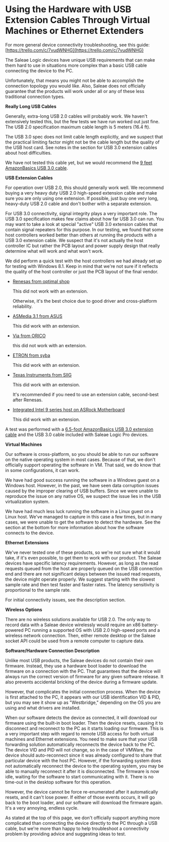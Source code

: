 # Using the Hardware with USB Extension Cables Through Virtual Machines or Ethernet Extenders

For more general device connectivity troubleshooting, see this guide: [https://trello.com/c/7vudWNHG](https://trello.com/c/7vudWNHG)

The Saleae Logic devices have unique USB requirements that can make them hard to use in situations more complex than a basic USB cable connecting the device to the PC.

Unfortunately, that means you might not be able to accomplish the connection topology you would like. Also, Saleae does not officially guarantee that the products will work under all or any of these less traditional connection types.

**Really Long USB Cables**

Generally, extra-long USB 2.0 cables will probably work. We haven't extensively tested this, but the few tests we have run worked out just fine. The USB 2.0 specification maximum cable length is 5 meters \(16.4 ft\).

The USB 3.0 spec does not limit cable length explicitly, and we suspect that the practical limiting factor might not be the cable length but the quality of the USB host card. See notes in the section for USB 3.0 extension cables about host difficulties.

We have not tested this cable yet, but we would recommend the [9 feet AmazonBasics USB 3.0 cable](http://amzn.com/B00NH13BI2).

**USB Extension Cables**

For operation over USB 2.0, this should generally work well. We recommend buying a very heavy duty USB 2.0 high-speed extension cable and make sure you are only using one extension. If possible, just buy one very long, heavy-duty USB 2.0 cable and don't bother with a separate extension.

For USB 3.0 connectivity, signal integrity plays a very important role. The USB 3.0 specification makes few claims about how far USB 3.0 can run. You may want to take a look at special "active" USB 3.0 extension cables that contain signal repeaters for this purpose. In our testing, we found that some host controllers worked better than others at running the products with a USB 3.0 extension cable. We suspect that it's not actually the host controller IC but rather the PCB layout and power supply design that really determine what will work and what won't work.

We did perform a quick test with the host controllers we had already set up for testing with Windows 8.1. Keep in mind that we're not sure if it reflects the quality of the host controller or just the PCB layout of the final vendor.

* [Renesas from optimal shop](http://www.amazon.com/gp/product/B008IPXOWU)

    This did not work with an extension.

    Otherwise, it's the best choice due to good driver and cross-platform reliability.

* [ASMedia 3.1 from ASUS](http://www.amazon.com/gp/product/B00Y7UXJJI)

    This did work with an extension.

* [Via from ORICO](http://www.amazon.com/gp/product/B00A20KIXW)

    this did not work with an extension.

* [ETRON from syba](http://www.amazon.com/gp/product/B005VAOT2E)

    This did work with an extension.

* [Texas Instruments from SIIG](http://www.siig.com/it-products/usb/adapters/pcie/dp-usb-3-0-4-port-pcie-i-e.html)

    This did work with an extension.

    It's recommended if you need to use an extension cable, second-best after Renesas.

* [Integrated Intel 9 series host on ASRock Motherboard](http://www.newegg.com/Product/Product.aspx?Item=N82E16813157564)

    This did work with an extension.

A test was performed with a [6.5-foot AmazonBasics USB 3.0 extension cable](http://amzn.com/B00NH134L6) and the USB 3.0 cable included with Saleae Logic Pro devices.

**Virtual Machines**

Our software is cross-platform, so you should be able to run our software on the native operating system in most cases. Because of that, we don't officially support operating the software in VM. That said, we do know that in some configurations, it can work.

We have had good success running the software in a Windows guest on a Windows host. However, in the past, we have seen data corruption issues caused by the improper clearing of USB buffers. Since we were unable to reproduce the issue on any native OS, we suspect the issue lies in the USB virtualization system.

We have had much less luck running the software in a Linux guest on a Linux host. We've managed to capture in this case a few times, but in many cases, we were unable to get the software to detect the hardware. See the section at the bottom for more information about how the software connects to the device.

**Ethernet Extensions**

We've never tested one of these products, so we're not sure what it would take, if it's even possible, to get them to work with our product. The Saleae devices have specific latency requirements. However, as long as the read requests queued from the host are properly queued on the USB connection end and there are not significant delays between the issued read requests, the device might operate properly. We suggest starting with the slowest sample rate and then test faster and faster rates. The latency sensitivity is proportional to the sample rate.

For initial connectivity issues, see the description section.

**Wireless Options**

There are no wireless solutions available for USB 2.0. The only way to record data with a Saleae device wirelessly would require an x86 battery-powered PC running a supported OS with USB 2.0 high-speed ports and a wireless network connection. Then, either remote desktop or the Saleae socket API could be used from a remote computer to capture data.

**Software/Hardware Connection Description**

Unlike most USB products, the Saleae devices do not contain their own firmware. Instead, they use a hardware boot loader to download the firmware on a connection with the PC. That guarantees that the device will always run the correct version of firmware for any given software release. It also prevents accidental bricking of the device during a firmware update.

However, that complicates the initial connection process. When the device is first attached to the PC, it appears with our USB identification VID & PID, but you may see it show up as "Westbridge," depending on the OS you are using and what drivers are installed.

When our software detects the device as connected, it will download our firmware using the built-in boot loader. Then the device resets, causing it to disconnect and reconnect to the PC as it starts loading our firmware. This is a very important step with regard to remote USB access for both virtual machines and Ethernet extensions. You need to make sure that your USB forwarding solution automatically reconnects the device back to the PC. The device VID and PID will not change, so in the case of VMWare, the device should auto-reconnect since it was already configured to share that particular device with the host PC. However, if the forwarding system does not automatically reconnect the device to the operating system, you may be able to manually reconnect it after it is disconnected. The firmware is now idle, waiting for the software to start communicating with it. There is no time-out in the desktop software for this operation.

However, the device cannot be force re-enumerated after it automatically resets, and it can't lose power. If either of those events occurs, it will go back to the boot loader, and our software will download the firmware again. It's a very annoying, endless cycle.

As stated at the top of this page, we don't officially support anything more complicated than connecting the device directly to the PC through a USB cable, but we're more than happy to help troubleshoot a connectivity problem by providing advice and suggesting ideas to test.

